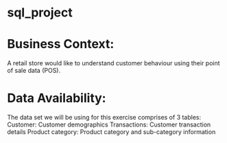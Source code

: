 # sql_project

# Business Context:
A retail store would like to understand customer behaviour using their point of sale data (POS).

# Data Availability:
The data set we will be using for this exercise comprises of 3 tables:
Customer: Customer demographics
Transactions: Customer transaction details
Product category: Product category and sub-category information
